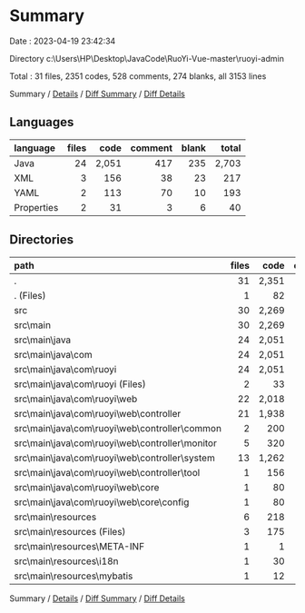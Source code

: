 # Summary

Date : 2023-04-19 23:42:34

Directory c:\\Users\\HP\\Desktop\\JavaCode\\RuoYi-Vue-master\\ruoyi-admin

Total : 31 files,  2351 codes, 528 comments, 274 blanks, all 3153 lines

Summary / [Details](details.md) / [Diff Summary](diff.md) / [Diff Details](diff-details.md)

## Languages
| language | files | code | comment | blank | total |
| :--- | ---: | ---: | ---: | ---: | ---: |
| Java | 24 | 2,051 | 417 | 235 | 2,703 |
| XML | 3 | 156 | 38 | 23 | 217 |
| YAML | 2 | 113 | 70 | 10 | 193 |
| Properties | 2 | 31 | 3 | 6 | 40 |

## Directories
| path | files | code | comment | blank | total |
| :--- | ---: | ---: | ---: | ---: | ---: |
| . | 31 | 2,351 | 528 | 274 | 3,153 |
| . (Files) | 1 | 82 | 8 | 13 | 103 |
| src | 30 | 2,269 | 520 | 261 | 3,050 |
| src\\main | 30 | 2,269 | 520 | 261 | 3,050 |
| src\\main\\java | 24 | 2,051 | 417 | 235 | 2,703 |
| src\\main\\java\\com | 24 | 2,051 | 417 | 235 | 2,703 |
| src\\main\\java\\com\\ruoyi | 24 | 2,051 | 417 | 235 | 2,703 |
| src\\main\\java\\com\\ruoyi (Files) | 2 | 33 | 11 | 6 | 50 |
| src\\main\\java\\com\\ruoyi\\web | 22 | 2,018 | 406 | 229 | 2,653 |
| src\\main\\java\\com\\ruoyi\\web\\controller | 21 | 1,938 | 370 | 219 | 2,527 |
| src\\main\\java\\com\\ruoyi\\web\\controller\\common | 2 | 200 | 38 | 21 | 259 |
| src\\main\\java\\com\\ruoyi\\web\\controller\\monitor | 5 | 320 | 28 | 38 | 386 |
| src\\main\\java\\com\\ruoyi\\web\\controller\\system | 13 | 1,262 | 299 | 137 | 1,698 |
| src\\main\\java\\com\\ruoyi\\web\\controller\\tool | 1 | 156 | 5 | 23 | 184 |
| src\\main\\java\\com\\ruoyi\\web\\core | 1 | 80 | 36 | 10 | 126 |
| src\\main\\java\\com\\ruoyi\\web\\core\\config | 1 | 80 | 36 | 10 | 126 |
| src\\main\\resources | 6 | 218 | 103 | 26 | 347 |
| src\\main\\resources (Files) | 3 | 175 | 93 | 18 | 286 |
| src\\main\\resources\\META-INF | 1 | 1 | 0 | 0 | 1 |
| src\\main\\resources\\i18n | 1 | 30 | 3 | 6 | 39 |
| src\\main\\resources\\mybatis | 1 | 12 | 7 | 2 | 21 |

Summary / [Details](details.md) / [Diff Summary](diff.md) / [Diff Details](diff-details.md)